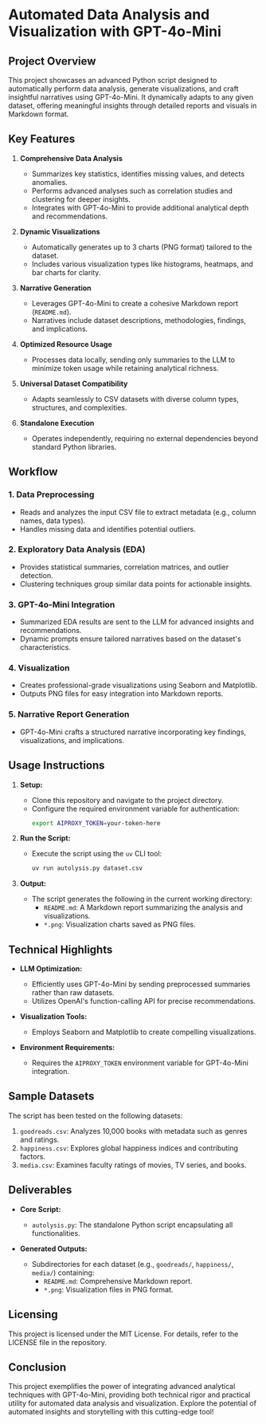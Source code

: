 # Automated Data Analysis and Visualization with GPT-4o-Mini

## **Project Overview**
This project showcases an advanced Python script designed to automatically perform data analysis, generate visualizations, and craft insightful narratives using GPT-4o-Mini. It dynamically adapts to any given dataset, offering meaningful insights through detailed reports and visuals in Markdown format.

## **Key Features**
1. **Comprehensive Data Analysis**
   - Summarizes key statistics, identifies missing values, and detects anomalies.
   - Performs advanced analyses such as correlation studies and clustering for deeper insights.
   - Integrates with GPT-4o-Mini to provide additional analytical depth and recommendations.

2. **Dynamic Visualizations**
   - Automatically generates up to 3 charts (PNG format) tailored to the dataset.
   - Includes various visualization types like histograms, heatmaps, and bar charts for clarity.

3. **Narrative Generation**
   - Leverages GPT-4o-Mini to create a cohesive Markdown report (`README.md`).
   - Narratives include dataset descriptions, methodologies, findings, and implications.

4. **Optimized Resource Usage**
   - Processes data locally, sending only summaries to the LLM to minimize token usage while retaining analytical richness.

5. **Universal Dataset Compatibility**
   - Adapts seamlessly to CSV datasets with diverse column types, structures, and complexities.

6. **Standalone Execution**
   - Operates independently, requiring no external dependencies beyond standard Python libraries.

## **Workflow**
### 1. Data Preprocessing
   - Reads and analyzes the input CSV file to extract metadata (e.g., column names, data types).
   - Handles missing data and identifies potential outliers.

### 2. Exploratory Data Analysis (EDA)
   - Provides statistical summaries, correlation matrices, and outlier detection.
   - Clustering techniques group similar data points for actionable insights.

### 3. GPT-4o-Mini Integration
   - Summarized EDA results are sent to the LLM for advanced insights and recommendations.
   - Dynamic prompts ensure tailored narratives based on the dataset's characteristics.

### 4. Visualization
   - Creates professional-grade visualizations using Seaborn and Matplotlib.
   - Outputs PNG files for easy integration into Markdown reports.

### 5. Narrative Report Generation
   - GPT-4o-Mini crafts a structured narrative incorporating key findings, visualizations, and implications.

## **Usage Instructions**
1. **Setup:**
   - Clone this repository and navigate to the project directory.
   - Configure the required environment variable for authentication:
     ```bash
     export AIPROXY_TOKEN=your-token-here
     ```

2. **Run the Script:**
   - Execute the script using the `uv` CLI tool:
     ```bash
     uv run autolysis.py dataset.csv
     ```

3. **Output:**
   - The script generates the following in the current working directory:
     - `README.md`: A Markdown report summarizing the analysis and visualizations.
     - `*.png`: Visualization charts saved as PNG files.

## **Technical Highlights**
- **LLM Optimization:**
  - Efficiently uses GPT-4o-Mini by sending preprocessed summaries rather than raw datasets.
  - Utilizes OpenAI's function-calling API for precise recommendations.

- **Visualization Tools:**
  - Employs Seaborn and Matplotlib to create compelling visualizations.

- **Environment Requirements:**
  - Requires the `AIPROXY_TOKEN` environment variable for GPT-4o-Mini integration.

## **Sample Datasets**
The script has been tested on the following datasets:
1. `goodreads.csv`: Analyzes 10,000 books with metadata such as genres and ratings.
2. `happiness.csv`: Explores global happiness indices and contributing factors.
3. `media.csv`: Examines faculty ratings of movies, TV series, and books.

## **Deliverables**
- **Core Script:**
  - `autolysis.py`: The standalone Python script encapsulating all functionalities.
  
- **Generated Outputs:**
  - Subdirectories for each dataset (e.g., `goodreads/`, `happiness/`, `media/`) containing:
    - `README.md`: Comprehensive Markdown report.
    - `*.png`: Visualization files in PNG format.

## **Licensing**
This project is licensed under the MIT License. For details, refer to the LICENSE file in the repository.

## **Conclusion**
This project exemplifies the power of integrating advanced analytical techniques with GPT-4o-Mini, providing both technical rigor and practical utility for automated data analysis and visualization. Explore the potential of automated insights and storytelling with this cutting-edge tool!
